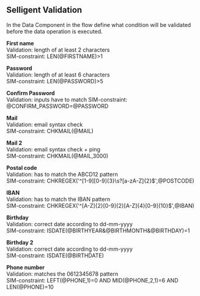 Selligent Validation
--------------

In the Data Component in the flow define what condition will be validated before the data operation is executed.

**First name**  
Validation: length of at least 2 characters  
SIM-constraint: LEN(@FIRSTNAME)>1  

**Password**  
Validation: length of at least 6 characters  
SIM-constraint: LEN(@PASSWORD)>5  

**Confirm Password**  
Validation: inputs have to match
SIM-constraint: @CONFIRM_PASSWORD=@PASSWORD  

**Mail**  
Validation: email syntax check  
SIM-constraint: CHKMAIL(@MAIL)  

**Mail 2**  
Validation: email syntax check + ping  
SIM-constraint: CHKMAIL(@MAIL,3000)  

**Postal code**  
Validation: has to match the ABCD12 pattern  
SIM-constraint: CHKREGEX('^[1-9][0-9]{3}\s?[a-zA-Z]{2}$',@POSTCODE)  

**IBAN**  
Validation: has to match the IBAN pattern  
SIM-constraint: CHKREGEX('^[A-Z]{2}[0-9]{2}[A-Z]{4}[0-9]{10}$',@IBAN)  

**Birthday**  
Validation: correct date according to dd-mm-yyyy  
SIM-constraint: ISDATE(@BIRTHYEAR&@BIRTHMONTH&@BIRTHDAY)=1  

**Birthday 2**  
Validation: correct date according to dd-mm-yyyy  
SIM-constraint: ISDATE(@BIRTHDATE)  

**Phone number**  
Validation: matches the 0612345678 pattern  
SIM-constraint: LEFT(@PHONE,1)=0 AND MID(@PHONE,2,1)=6 AND LEN(@PHONE)=10  
